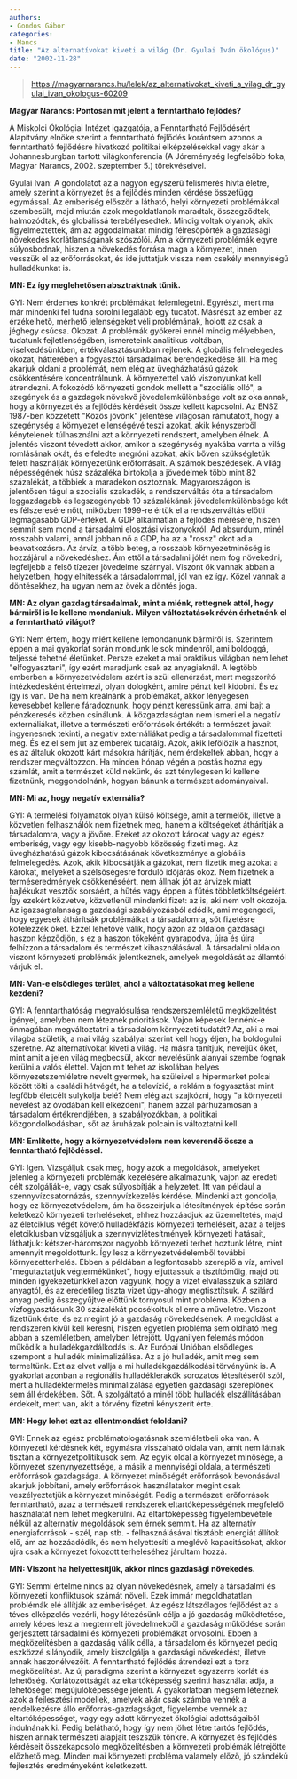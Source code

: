 ```yaml
---
authors:
- Gondos Gábor
categories:
- Mancs
title: "Az alternatívokat kiveti a világ (Dr. Gyulai Iván ökológus)"
date: "2002-11-28"
---
```


> https://magyarnarancs.hu/lelek/az_alternativokat_kiveti_a_vilag_dr_gyulai_ivan_okologus-60209

**Magyar Narancs: Pontosan mit jelent a fenntartható fejlődés?**

A Miskolci Ökológiai Intézet igazgatója, a Fenntartható Fejlődésért Alapítvány elnöke szerint a fenntartható fejlődés korántsem azonos a fenntartható fejlődésre hivatkozó politikai elképzelésekkel vagy akár a Johannesburgban tartott világkonferencia (A Jóreménység legfelsőbb foka, Magyar Narancs, 2002. szeptember 5.) törekvéseivel.

Gyulai Iván: A gondolatot az a nagyon egyszerű felismerés hívta életre, amely szerint a környezet és a fejlődés minden kérdése összefügg egymással. Az emberiség először a látható, helyi környezeti problémákkal szembesült, majd miután azok megoldatlanok maradtak, összegződtek, halmozódtak, és globálissá terebélyesedtek. Mindig voltak olyanok, akik figyelmeztettek, ám az aggodalmakat mindig félresöpörték a gazdasági növekedés korlátlanságának szószólói. Ám a környezeti problémák egyre súlyosbodnak, hiszen a növekedés forrása maga a környezet, innen vesszük el az erőforrásokat, és ide juttatjuk vissza nem csekély mennyiségű hulladékunkat is.

**MN: Ez így meglehetősen absztraktnak tűnik.**

GYI: Nem érdemes konkrét problémákat felemlegetni. Egyrészt, mert ma már mindenki fel tudna sorolni legalább egy tucatot. Másrészt az ember az érzékelhető, mérhető jelenségeket véli problémának, holott az csak a jéghegy csúcsa. Okozat. A problémák gyökerei ennél mindig mélyebben, tudatunk fejletlenségében, ismereteink analitikus voltában, viselkedésünkben, értékválasztásunkban rejlenek. A globális felmelegedés okozat, hátterében a fogyasztói társadalmak berendezkedése áll. Ha meg akarjuk oldani a problémát, nem elég az üvegházhatású gázok csökkentésére koncentrálnunk. A környezettel való viszonyunkat kell átrendezni. A fokozódó környezeti gondok mellett a "szociális olló", a szegények és a gazdagok növekvő jövedelemkülönbsége volt az oka annak, hogy a környezet és a fejlődés kérdéseit össze kellett kapcsolni. Az ENSZ 1987-ben közzétett "Közös jövőnk" jelentése világosan rámutatott, hogy a szegénység a környezet ellenségévé teszi azokat, akik kényszerből kénytelenek túlhasználni azt a környezeti rendszert, amelyben élnek. A jelentés viszont tévedett akkor, amikor a szegénység nyakába varrta a világ romlásának okát, és elfeledte megróni azokat, akik bőven szükségletük felett használják környezetünk erőforrásait. A számok beszédesek. A világ népességének húsz százaléka birtokolja a jövedelmek több mint 82 százalékát, a többiek a maradékon osztoznak. Magyarországon is jelentősen tágul a szociális szakadék, a rendszerváltás óta a társadalom leggazdagabb és legszegényebb 10 százalékának jövedelemkülönbsége két és félszeresére nőtt, miközben 1999-re értük el a rendszerváltás előtti legmagasabb GDP-értéket. A GDP alkalmatlan a fejlődés mérésére, hiszen semmit sem mond a társadalmi elosztási viszonyokról. Ad absurdum, minél rosszabb valami, annál jobban nő a GDP, ha az a "rossz" okot ad a beavatkozásra. Az árvíz, a több beteg, a rosszabb környezetminőség is hozzájárul a növekedéshez. Ám ettől a társadalmi jólét nem fog növekedni, legfeljebb a felső tízezer jövedelme szárnyal. Viszont ők vannak abban a helyzetben, hogy elhitessék a társadalommal, jól van ez így. Közel vannak a döntésekhez, ha ugyan nem az övék a döntés joga.

**MN: Az olyan gazdag társadalmak, mint a miénk, rettegnek attól, hogy bármiről is le kellene mondaniuk. Milyen változtatások révén érhetnénk el a fenntartható világot?**

GYI: Nem értem, hogy miért kellene lemondanunk bármiről is. Szerintem éppen a mai gyakorlat során mondunk le sok mindenről, ami boldoggá, teljessé tehetné életünket. Persze ezeket a mai praktikus világban nem lehet "elfogyasztani", így ezért maradjunk csak az anyagiaknál. A legtöbb emberben a környezetvédelem azért is szül ellenérzést, mert megszorító intézkedésként értelmezi, olyan dologként, amire pénzt kell kidobni. És ez így is van. De ha nem kreálnánk a problémákat, akkor lényegesen kevesebbet kellene fáradoznunk, hogy pénzt keressünk arra, ami bajt a pénzkeresés közben csinálunk. A közgazdaságtan nem ismeri el a negatív externáliákat, illetve a természeti erőforrások értékét: a természet javait ingyenesnek tekinti, a negatív externáliákat pedig a társadalommal fizetteti meg. És ez el sem jut az emberek tudatáig. Azok, akik lefölözik a hasznot, és az általuk okozott kárt másokra hárítják, nem érdekeltek abban, hogy a rendszer megváltozzon. Ha minden hónap végén a postás hozna egy számlát, amit a természet küld nekünk, és azt ténylegesen ki kellene fizetnünk, meggondolnánk, hogyan bánunk a természet adományaival.

**MN: Mi az, hogy negatív externália?**

GYI: A termelési folyamatok olyan külső költsége, amit a termelők, illetve a közvetlen felhasználók nem fizetnek meg, hanem a költségeket áthárítják a társadalomra, vagy a jövőre. Ezeket az okozott károkat vagy az egész emberiség, vagy egy kisebb-nagyobb közösség fizeti meg. Az üvegházhatású gázok kibocsátásának következménye a globális felmelegedés. Azok, akik kibocsátják a gázokat, nem fizetik meg azokat a károkat, melyeket a szélsőségesre forduló időjárás okoz. Nem fizetnek a terméseredmények csökkenéséért, nem állnak jót az árvizek miatt hajlékukat vesztők sorsáért, a hűtés vagy éppen a fűtés többletköltségeiért. Így ezekért közvetve, közvetlenül mindenki fizet: az is, aki nem volt okozója. Az igazságtalanság a gazdasági szabályozásból adódik, ami megengedi, hogy egyesek áthárítsák problémáikat a társadalomra, sőt fizetésre kötelezzék őket. Ezzel lehetővé válik, hogy azon az oldalon gazdasági haszon képződjön, s ez a haszon tőkeként gyarapodva, újra és újra felhízzon a társadalom és természet kihasználásával. A társadalmi oldalon viszont környezeti problémák jelentkeznek, amelyek megoldását az államtól várjuk el.

**MN: Van-e elsődleges terület, ahol a változtatásokat meg kellene kezdeni?**

GYI: A fenntarthatóság megvalósulása rendszerszemléletű megközelítést igényel, amelyben nem léteznek prioritások. Vajon képesek lennénk-e önmagában megváltoztatni a társadalom környezeti tudatát? Az, aki a mai világba születik, a mai világ szabályai szerint kell hogy éljen, ha boldogulni szeretne. Az alternatívokat kiveti a világ. Ha másra tanítjuk, neveljük őket, mint amit a jelen világ megbecsül, akkor nevelésünk alanyai szembe fognak kerülni a valós élettel. Vajon mit tehet az iskolában helyes környezetszemléletre nevelt gyermek, ha szüleivel a hipermarket polcai között tölti a családi hétvégét, ha a televízió, a reklám a fogyasztást mint legfőbb életcélt sulykolja belé? Nem elég azt szajkózni, hogy "a környezeti nevelést az óvodában kell elkezdeni", hanem azzal párhuzamosan a társadalom értékrendjében, a szabályozókban, a politikai közgondolkodásban, sőt az áruházak polcain is változtatni kell. 

**MN: Említette, hogy a környezetvédelem nem keverendő össze a fenntartható fejlődéssel.**

GYI: Igen. Vizsgáljuk csak meg, hogy azok a megoldások, amelyeket jelenleg a környezeti problémák kezelésére alkalmazunk, vajon az eredeti célt szolgálják-e, vagy csak súlyosbítják a helyzetet. Itt van például a szennyvízcsatornázás, szennyvízkezelés kérdése. Mindenki azt gondolja, hogy ez környezetvédelem, ám ha összeírjuk a létesítmények építése során keletkező környezeti terheléseket, ehhez hozzáadjuk az üzemeltetés, majd az életciklus végét követő hulladékfázis környezeti terheléseit, azaz a teljes életciklusban vizsgáljuk a szennyvízlétesítmények környezeti hatásait, láthatjuk: kétszer-háromszor nagyobb környezeti terhet hoztunk létre, mint amennyit megoldottunk. Így lesz a környezetvédelemből további környezetterhelés. Ebben a példában a legfontosabb szereplő a víz, amivel "megutaztatjuk végtermékünket", hogy eljuttassuk a tisztítóműig, majd ott minden igyekezetünkkel azon vagyunk, hogy a vizet elválasszuk a szilárd anyagtól, és az eredetileg tiszta vizet úgy-ahogy megtisztítsuk. A szilárd anyag pedig összegyűjtve előttünk tornyosul mint probléma. Közben a vízfogyasztásunk 30 százalékát pocsékoltuk el erre a műveletre. Viszont fizettünk érte, és ez megint jó a gazdaság növekedésének. A megoldást a rendszeren kívül kell keresni, hiszen egyetlen probléma sem oldható meg abban a szemléletben, amelyben létrejött. Ugyanilyen felemás módon működik a hulladékgazdálkodás is. Az Európai Unióban elsődleges szempont a hulladék minimalizálása. Az a jó hulladék, amit meg sem termeltünk. Ezt az elvet vallja a mi hulladékgazdálkodási törvényünk is. A gyakorlat azonban a regionális hulladéklerakók sorozatos létesítéséről szól, mert a hulladéktermelés minimalizálása egyetlen gazdasági szereplőnek sem áll érdekében. Sőt. A szolgáltató a minél több hulladék elszállításában érdekelt, mert van, akit a törvény fizetni kényszerít érte.

**MN: Hogy lehet ezt az ellentmondást feloldani?**

GYI: Ennek az egész problématologatásnak szemléletbeli oka van. A környezeti kérdésnek két, egymásra visszaható oldala van, amit nem látnak tisztán a környezetpolitikusok sem. Az egyik oldal a környezet minősége, a környezet szenynyezettsége, a másik a mennyiségi oldala, a természeti erőforrások gazdagsága. A környezet minőségét erőforrások bevonásával akarjuk jobbítani, amely erőforrások használatakor megint csak veszélyeztetjük a környezet minőségét. Pedig a természeti erőforrások fenntartható, azaz a természeti rendszerek eltartóképességének megfelelő használatát nem lehet megkerülni. Az eltartóképesség figyelembevétele nélkül az alternatív megoldások sem érnek semmit. Ha az alternatív energiaforrások - szél, nap stb. - felhasználásával tisztább energiát állítok elő, ám az hozzáadódik, és nem helyettesíti a meglévő kapacitásokat, akkor újra csak a környezet fokozott terheléséhez járultam hozzá.

**MN: Viszont ha helyettesítjük, akkor nincs gazdasági növekedés.**

GYI: Semmi értelme nincs az olyan növekedésnek, amely a társadalmi és környezeti konfliktusok számát növeli. Ezek immár megoldhatatlan problémák elé állítják az emberiséget. Az egész látszólagos fejlődést az a téves elképzelés vezérli, hogy létezésünk célja a jó gazdaság működtetése, amely képes lesz a megtermelt jövedelmekből a gazdaság működése során gerjesztett társadalmi és környezeti problémákat orvosolni. Ebben a megközelítésben a gazdaság válik céllá, a társadalom és környezet pedig eszközzé silányodik, amely kiszolgálja a gazdasági növekedést, illetve annak haszonélvezőit. A fenntartható fejlődés átrendezi ezt a torz megközelítést. Az új paradigma szerint a környezet egyszerre korlát és lehetőség. Korlátozottságát az eltartóképesség szerinti használat adja, a lehetőséget megújulóképessége jelenti. A gyakorlatban mégsem léteznek azok a fejlesztési modellek, amelyek akár csak számba vennék a rendelkezésre álló erőforrás-gazdagságot, figyelembe vennék az eltartóképességet, vagy egy adott környezet ökológiai adottságaiból indulnának ki. Pedig belátható, hogy így nem jöhet létre tartós fejlődés, hiszen annak természeti alapjait teszszük tönkre. A környezet és fejlődés kérdéseit összekapcsoló megközelítésben a környezeti problémák létrejötte előzhető meg. Minden mai környezeti probléma valamely előző, jó szándékú fejlesztés eredményeként keletkezett.
